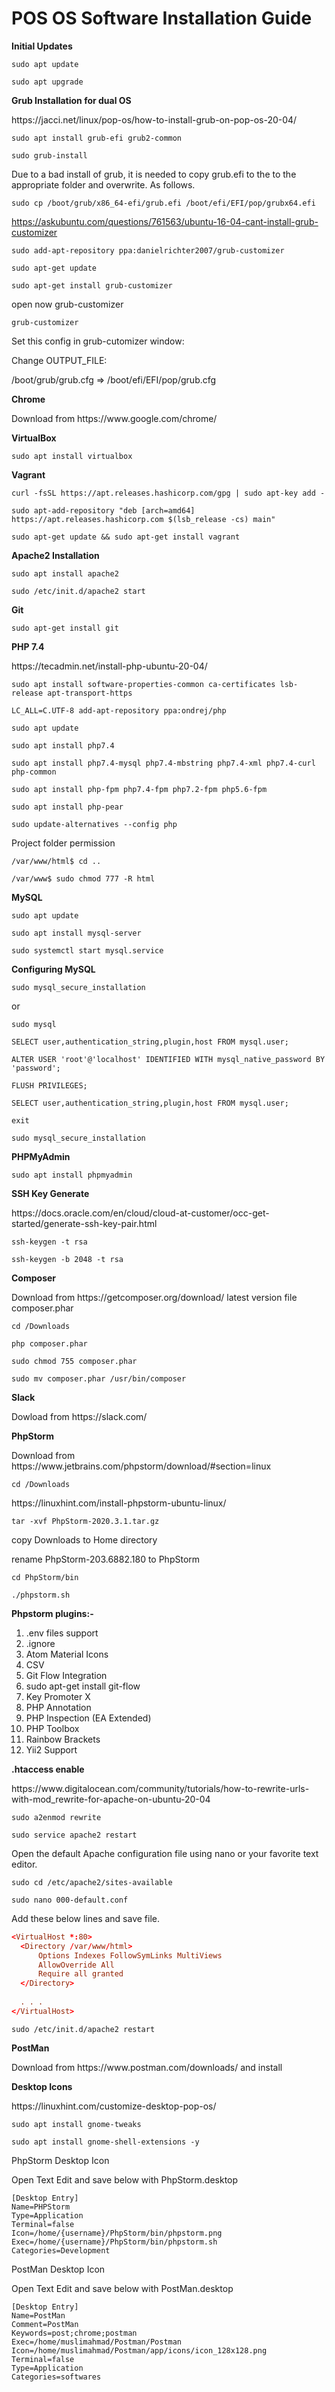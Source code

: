 # POS OS Software Installation Guide

<b>Initial Updates</b>
```shell
sudo apt update
```
```shell
sudo apt upgrade
```

<b>Grub Installation for dual OS</b>
<p>https://jacci.net/linux/pop-os/how-to-install-grub-on-pop-os-20-04/</p>

```shell
sudo apt install grub-efi grub2-common
```

```shell
sudo grub-install
```

<p>Due to a bad install of grub, it is needed to copy grub.efi to the to the appropriate folder and overwrite. As follows.</p>

```shell
sudo cp /boot/grub/x86_64-efi/grub.efi /boot/efi/EFI/pop/grubx64.efi
```

https://askubuntu.com/questions/761563/ubuntu-16-04-cant-install-grub-customizer

```shell
sudo add-apt-repository ppa:danielrichter2007/grub-customizer
```

```shell
sudo apt-get update
```
```shell
sudo apt-get install grub-customizer
```

<p>open now grub-customizer</p>

```shell
grub-customizer
```

<p>Set this config in grub-cutomizer window:</p>
<p>Change OUTPUT_FILE:</p>
<p>/boot/grub/grub.cfg => /boot/efi/EFI/pop/grub.cfg</p>


<b>Chrome</b>
<p>Download from https://www.google.com/chrome/</p>

<b>VirtualBox</b>
```shell
sudo apt install virtualbox
```

<b>Vagrant</b>

```shell
curl -fsSL https://apt.releases.hashicorp.com/gpg | sudo apt-key add -
```

```shell
sudo apt-add-repository "deb [arch=amd64] https://apt.releases.hashicorp.com $(lsb_release -cs) main"
```

```shell
sudo apt-get update && sudo apt-get install vagrant
```

<b>Apache2 Installation</b>

```shell
sudo apt install apache2
```

```shell
sudo /etc/init.d/apache2 start
```

<b>Git</b>

```shell
sudo apt-get install git
```

<b>PHP 7.4</b> 
<p>https://tecadmin.net/install-php-ubuntu-20-04/</p>

```shell
sudo apt install software-properties-common ca-certificates lsb-release apt-transport-https 
```
```shell
LC_ALL=C.UTF-8 add-apt-repository ppa:ondrej/php
```

```shell
sudo apt update
```

```shell
sudo apt install php7.4 
```

```shell
sudo apt install php7.4-mysql php7.4-mbstring php7.4-xml php7.4-curl php-common
```

```shell
sudo apt install php-fpm php7.4-fpm php7.2-fpm php5.6-fpm
```

```shell
sudo apt install php-pear
```

```shell
sudo update-alternatives --config php
```

<p>Project folder permission</p>

```shell
/var/www/html$ cd ..
```

```shell
/var/www$ sudo chmod 777 -R html
```

<b>MySQL</b>

```shell
sudo apt update
```

```shell
sudo apt install mysql-server
```

```shell
sudo systemctl start mysql.service
```

<b>Configuring MySQL</b>

```shell
sudo mysql_secure_installation
```
<p>or</p>

```shell
sudo mysql
```

```shell
SELECT user,authentication_string,plugin,host FROM mysql.user;
```

```shell
ALTER USER 'root'@'localhost' IDENTIFIED WITH mysql_native_password BY 'password';
```

```shell
FLUSH PRIVILEGES;
```

```shell
SELECT user,authentication_string,plugin,host FROM mysql.user;
```

```shell
exit
```

```shell
sudo mysql_secure_installation
```

<b>PHPMyAdmin</b>

```shell
sudo apt install phpmyadmin
```

<b>SSH Key Generate</b>
<p>https://docs.oracle.com/en/cloud/cloud-at-customer/occ-get-started/generate-ssh-key-pair.html</p>

```shell
ssh-keygen -t rsa
```

```shell
ssh-keygen -b 2048 -t rsa
```

<b>Composer</b>
<p>Download from https://getcomposer.org/download/ latest version file composer.phar</p>

```shell
cd /Downloads
```

```shell
php composer.phar
```

```shell
sudo chmod 755 composer.phar
```

```shell
sudo mv composer.phar /usr/bin/composer
```

<b>Slack</b> 
<p>Dowload from https://slack.com/</p>

<b>PhpStorm</b>
<p>Download from https://www.jetbrains.com/phpstorm/download/#section=linux</p>

```shell
cd /Downloads
```

<p>https://linuxhint.com/install-phpstorm-ubuntu-linux/</p>

```shell
tar -xvf PhpStorm-2020.3.1.tar.gz
```

<p>copy Downloads to Home directory</p>
<p>rename PhpStorm-203.6882.180 to PhpStorm</p>

```shell
cd PhpStorm/bin
```

```shell
./phpstorm.sh
```

<b>Phpstorm plugins:-</b>
<ol>
  <li>.env files support</li>
  <li>.ignore</li>
  <li>Atom Material Icons</li>
  <li>CSV</li>
  <li>Git Flow Integration</li>
  <li>sudo apt-get install git-flow</li>
  <li>Key Promoter X</li>
  <li>PHP Annotation</li>
  <li>PHP Inspection (EA Extended)</li>
  <li>PHP Toolbox</li>
  <li>Rainbow Brackets</li>
  <li>Yii2 Support</li>
</ol>

<b>.htaccess enable</b>
<p>https://www.digitalocean.com/community/tutorials/how-to-rewrite-urls-with-mod_rewrite-for-apache-on-ubuntu-20-04</p>

```shell
sudo a2enmod rewrite
```

```shell
sudo service apache2 restart
```

<p>Open the default Apache configuration file using nano or your favorite text editor.</p>

```shell
sudo cd /etc/apache2/sites-available
```

```shell
sudo nano 000-default.conf
```

<p>Add these below lines and save file.<p>
  
  ```conf
  <VirtualHost *:80>
    <Directory /var/www/html>
        Options Indexes FollowSymLinks MultiViews
        AllowOverride All
        Require all granted
    </Directory>
    
    . . .
</VirtualHost>
  ```

  ```shell
  sudo /etc/init.d/apache2 restart
  ```
  

<b>PostMan</b>
<p>Download from https://www.postman.com/downloads/ and install</p>

<b>Desktop Icons</b>
<p>https://linuxhint.com/customize-desktop-pop-os/</p>

```shell
sudo apt install gnome-tweaks
```

```shell
sudo apt install gnome-shell-extensions -y
```

<p>PhpStorm Desktop Icon</p>
<p>Open Text Edit and save below with PhpStorm.desktop</p>

```desktop
[Desktop Entry]
Name=PHPStorm
Type=Application
Terminal=false
Icon=/home/{username}/PhpStorm/bin/phpstorm.png
Exec=/home/{username}/PhpStorm/bin/phpstorm.sh
Categories=Development
```

<p>PostMan Desktop Icon<p>
<p>Open Text Edit and save below with PostMan.desktop</p>

```desktop
[Desktop Entry]
Name=PostMan
Comment=PostMan
Keywords=post;chrome;postman
Exec=/home/muslimahmad/Postman/Postman
Icon=/home/muslimahmad/Postman/app/icons/icon_128x128.png
Terminal=false
Type=Application
Categories=softwares
```
